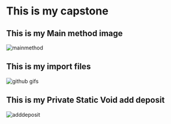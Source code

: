 # This is my capstone
## This is my Main method image
![mainmethod](https://github.com/akhilsomaiya07/financial-tracker/assets/56009275/64be8def-f0d6-4ff7-9a24-adf7162148a0)

## This is my import files
![github gifs](https://github.com/akhilsomaiya07/financial-tracker/assets/56009275/9d217fd9-b984-4ca0-a08d-c8ee607b8e88)

## This is my Private Static Void add deposit 
![adddeposit](https://github.com/akhilsomaiya07/financial-tracker/assets/56009275/54da2926-8600-4b5f-a57a-8acb3daba3af)
